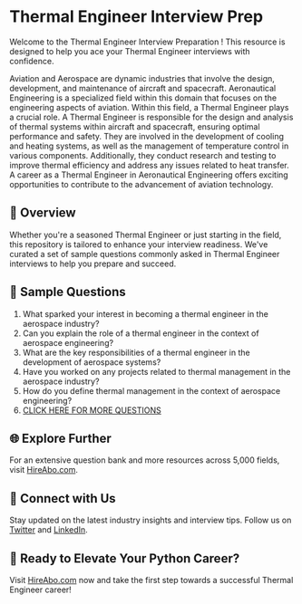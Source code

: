 # Thermal Engineer Interview Prep

Welcome to the Thermal Engineer Interview Preparation ! This resource is designed to help you ace your Thermal Engineer interviews with confidence.

Aviation and Aerospace are dynamic industries that involve the design, development, and maintenance of aircraft and spacecraft. Aeronautical Engineering is a specialized field within this domain that focuses on the engineering aspects of aviation. Within this field, a Thermal Engineer plays a crucial role. A Thermal Engineer is responsible for the design and analysis of thermal systems within aircraft and spacecraft, ensuring optimal performance and safety. They are involved in the development of cooling and heating systems, as well as the management of temperature control in various components. Additionally, they conduct research and testing to improve thermal efficiency and address any issues related to heat transfer. A career as a Thermal Engineer in Aeronautical Engineering offers exciting opportunities to contribute to the advancement of aviation technology.

## 🚀 Overview

Whether you're a seasoned Thermal Engineer or just starting in the field, this repository is tailored to enhance your interview readiness. We've curated a set of sample questions commonly asked in Thermal Engineer interviews to help you prepare and succeed.

## 📝 Sample Questions

1. What sparked your interest in becoming a thermal engineer in the aerospace industry?
2. Can you explain the role of a thermal engineer in the context of aerospace engineering?
3. What are the key responsibilities of a thermal engineer in the development of aerospace systems?
4. Have you worked on any projects related to thermal management in the aerospace industry?
5. How do you define thermal management in the context of aerospace engineering?
6. [CLICK HERE FOR MORE QUESTIONS](https://hireabo.com/job/14_1_5/Thermal%20Engineer)

## 🌐 Explore Further

For an extensive question bank and more resources across 5,000 fields, visit [HireAbo.com](https://www.hireabo.com).

## 📱 Connect with Us

Stay updated on the latest industry insights and interview tips. Follow us on [Twitter](https://twitter.com/hireabo) and [LinkedIn](https://www.linkedin.com/in/hire-abo-3609972a8/).

## 🚀 Ready to Elevate Your Python Career?

Visit [HireAbo.com](https://www.hireabo.com) now and take the first step towards a successful Thermal Engineer career!